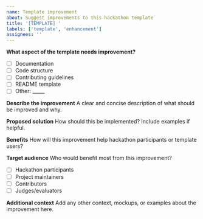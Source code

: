 ```yaml
---
name: Template improvement
about: Suggest improvements to this hackathon template
title: '[TEMPLATE] '
labels: ['template', 'enhancement']
assignees: ''
---
```


**What aspect of the template needs improvement?**
- [ ] Documentation
- [ ] Code structure
- [ ] Contributing guidelines
- [ ] README template
- [ ] Other: _____

**Describe the improvement**
A clear and concise description of what should be improved and why.

**Proposed solution**
How should this be implemented? Include examples if helpful.

**Benefits**
How will this improvement help hackathon participants or template users?

**Target audience**
Who would benefit most from this improvement?
- [ ] Hackathon participants
- [ ] Project maintainers
- [ ] Contributors
- [ ] Judges/evaluators

**Additional context**
Add any other context, mockups, or examples about the improvement here.
